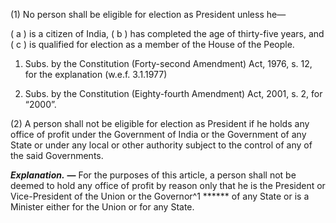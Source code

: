 (1) No person shall be eligible for election as President unless he—

( a ) is a citizen of India, 
( b ) has completed the age of thirty-five years, and 
( c ) is qualified for election as a member of the House of the People.

1.  Subs. by the Constitution (Forty-second Amendment) Act, 1976, s. 12, for the explanation (w.e.f. 3.1.1977)

2.  Subs. by the Constitution (Eighty-fourth Amendment) Act, 2001, s. 2, for “2000”.

(2) A person shall not be eligible for election as President if he holds any office of profit under the Government of India or the Government of any State or under any local or other authority subject to the control of any of the said Governments.

**_Explanation._** **—** For the purposes of this article, a person shall not be deemed to hold any office of profit by reason only that he is the President or Vice-President of the Union or the Governor^1 ****** of any State or is a Minister either for the Union or for any State.
